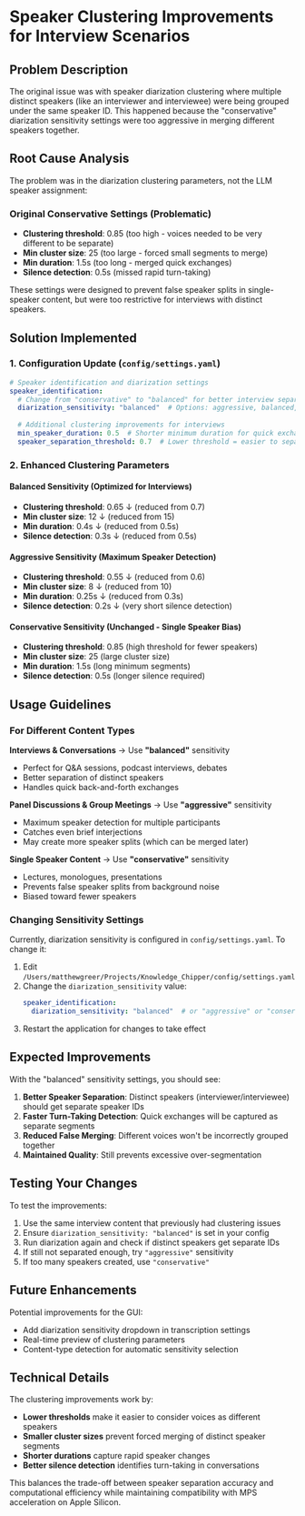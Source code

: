 # Speaker Clustering Improvements for Interview Scenarios

## Problem Description

The original issue was with speaker diarization clustering where multiple distinct speakers (like an interviewer and interviewee) were being grouped under the same speaker ID. This happened because the "conservative" diarization sensitivity settings were too aggressive in merging different speakers together.

## Root Cause Analysis

The problem was in the diarization clustering parameters, not the LLM speaker assignment:

### Original Conservative Settings (Problematic)
- **Clustering threshold**: 0.85 (too high - voices needed to be very different to be separate)
- **Min cluster size**: 25 (too large - forced small segments to merge)
- **Min duration**: 1.5s (too long - merged quick exchanges)
- **Silence detection**: 0.5s (missed rapid turn-taking)

These settings were designed to prevent false speaker splits in single-speaker content, but were too restrictive for interviews with distinct speakers.

## Solution Implemented

### 1. Configuration Update (`config/settings.yaml`)
```yaml
# Speaker identification and diarization settings
speaker_identification:
  # Change from "conservative" to "balanced" for better interview separation
  diarization_sensitivity: "balanced"  # Options: aggressive, balanced, conservative
  
  # Additional clustering improvements for interviews
  min_speaker_duration: 0.5  # Shorter minimum duration for quick exchanges
  speaker_separation_threshold: 0.7  # Lower threshold = easier to separate speakers
```

### 2. Enhanced Clustering Parameters

#### Balanced Sensitivity (Optimized for Interviews)
- **Clustering threshold**: 0.65 ↓ (reduced from 0.7)
- **Min cluster size**: 12 ↓ (reduced from 15) 
- **Min duration**: 0.4s ↓ (reduced from 0.5s)
- **Silence detection**: 0.3s ↓ (reduced from 0.5s)

#### Aggressive Sensitivity (Maximum Speaker Detection)
- **Clustering threshold**: 0.55 ↓ (reduced from 0.6)
- **Min cluster size**: 8 ↓ (reduced from 10)
- **Min duration**: 0.25s ↓ (reduced from 0.3s)
- **Silence detection**: 0.2s ↓ (very short silence detection)

#### Conservative Sensitivity (Unchanged - Single Speaker Bias)
- **Clustering threshold**: 0.85 (high threshold for fewer speakers)
- **Min cluster size**: 25 (large cluster size)
- **Min duration**: 1.5s (long minimum segments)
- **Silence detection**: 0.5s (longer silence required)

## Usage Guidelines

### For Different Content Types

**Interviews & Conversations** → Use **"balanced"** sensitivity
- Perfect for Q&A sessions, podcast interviews, debates
- Better separation of distinct speakers
- Handles quick back-and-forth exchanges

**Panel Discussions & Group Meetings** → Use **"aggressive"** sensitivity  
- Maximum speaker detection for multiple participants
- Catches even brief interjections
- May create more speaker splits (which can be merged later)

**Single Speaker Content** → Use **"conservative"** sensitivity
- Lectures, monologues, presentations
- Prevents false speaker splits from background noise
- Biased toward fewer speakers

### Changing Sensitivity Settings

Currently, diarization sensitivity is configured in `config/settings.yaml`. To change it:

1. Edit `/Users/matthewgreer/Projects/Knowledge_Chipper/config/settings.yaml`
2. Change the `diarization_sensitivity` value:
   ```yaml
   speaker_identification:
     diarization_sensitivity: "balanced"  # or "aggressive" or "conservative"
   ```
3. Restart the application for changes to take effect

## Expected Improvements

With the "balanced" sensitivity settings, you should see:

1. **Better Speaker Separation**: Distinct speakers (interviewer/interviewee) should get separate speaker IDs
2. **Faster Turn-Taking Detection**: Quick exchanges will be captured as separate segments
3. **Reduced False Merging**: Different voices won't be incorrectly grouped together
4. **Maintained Quality**: Still prevents excessive over-segmentation

## Testing Your Changes

To test the improvements:

1. Use the same interview content that previously had clustering issues
2. Ensure `diarization_sensitivity: "balanced"` is set in your config
3. Run diarization again and check if distinct speakers get separate IDs
4. If still not separated enough, try `"aggressive"` sensitivity
5. If too many speakers created, use `"conservative"`

## Future Enhancements

Potential improvements for the GUI:
- Add diarization sensitivity dropdown in transcription settings
- Real-time preview of clustering parameters
- Content-type detection for automatic sensitivity selection

## Technical Details

The clustering improvements work by:
- **Lower thresholds** make it easier to consider voices as different speakers
- **Smaller cluster sizes** prevent forced merging of distinct speaker segments  
- **Shorter durations** capture rapid speaker changes
- **Better silence detection** identifies turn-taking in conversations

This balances the trade-off between speaker separation accuracy and computational efficiency while maintaining compatibility with MPS acceleration on Apple Silicon.
